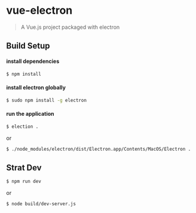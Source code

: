 # vue-electron

> A Vue.js project packaged with electron

## Build Setup

#### install dependencies
```bash
$ npm install
```

#### install electron globally
```bash
$ sudo npm install -g electron
```

#### run the application
```bash
$ election .
```
or
```bash
$ ./node_modules/electron/dist/Electron.app/Contents/MacOS/Electron .
```

## Strat Dev
```bash
$ npm run dev
```
or
```bash
$ node build/dev-server.js
```